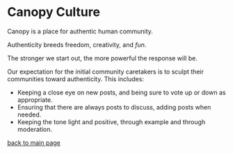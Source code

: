 # Canopy Culture
Canopy is a place for authentic human community.

Authenticity breeds freedom, creativity, and _fun_.

The stronger we start out, the more powerful the response will be.

Our expectation for the initial community caretakers is to sculpt their communities toward authenticity. This includes:

* Keeping a close eye on new posts, and being sure to vote up or down as appropriate.
* Ensuring that there are always posts to discuss, adding posts when needed.
* Keeping the tone light and positive, through example and through moderation.

[back to main page](index.md)